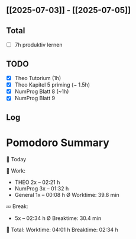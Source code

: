 ## [[2025-07-03]] - [[2025-07-05]]
## Total
- [ ] 7h produktiv lernen 
## TODO
- [x] Theo Tutorium (1h)
- [x] Theo Kapitel 5 priming (~ 1.5h)
- [x] NumProg Blatt 8 (~1h) 
- [x] NumProg Blatt 9 
## Log

# Pomodoro Summary

📅 Today

🍅 Work:
- THEO        2x – 02:21 h
- NumProg     3x – 01:32 h
- General     1x – 00:08 h
Ø Worktime: 39.8 min

💤 Break:
- 5x – 02:34 h
Ø Breaktime: 30.4 min

🧠 Total:
Worktime:  04:01 h
Breaktime: 02:34 h

